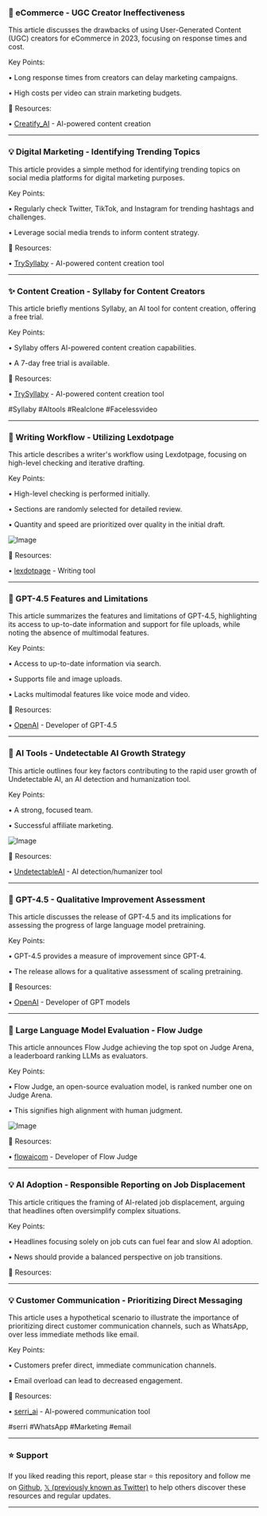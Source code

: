### 🤖 eCommerce - UGC Creator Ineffectiveness

This article discusses the drawbacks of using User-Generated Content (UGC) creators for eCommerce in 2023, focusing on response times and cost.

Key Points:

• Long response times from creators can delay marketing campaigns.


• High costs per video can strain marketing budgets.



🔗 Resources:

• [Creatify_AI](https://x.com/Creatify_AI) - AI-powered content creation


---
### 💡 Digital Marketing - Identifying Trending Topics

This article provides a simple method for identifying trending topics on social media platforms for digital marketing purposes.

Key Points:

• Regularly check Twitter, TikTok, and Instagram for trending hashtags and challenges.


• Leverage social media trends to inform content strategy.



🔗 Resources:

• [TrySyllaby](https://x.com/TrySyllaby) - AI-powered content creation tool


---
### ✨ Content Creation -  Syllaby for Content Creators

This article briefly mentions Syllaby, an AI tool for content creation, offering a free trial.


Key Points:

• Syllaby offers AI-powered content creation capabilities.


• A 7-day free trial is available.



🔗 Resources:

• [TrySyllaby](https://x.com/TrySyllaby) - AI-powered content creation tool


#Syllaby #AItools #Realclone #Facelessvideo


---
### 🤖 Writing Workflow - Utilizing Lexdotpage

This article describes a writer's workflow using Lexdotpage, focusing on high-level checking and iterative drafting.

Key Points:

• High-level checking is performed initially.


• Sections are randomly selected for detailed review.


• Quantity and speed are prioritized over quality in the initial draft.



![Image](https://pbs.twimg.com/ext_tw_video_thumb/1895183977494749184/pu/img/kDbME5ta68DuzrQa.jpg)

🔗 Resources:

• [lexdotpage](https://x.com/lexdotpage) - Writing tool


---
### 🤖 GPT-4.5 Features and Limitations

This article summarizes the features and limitations of GPT-4.5, highlighting its access to up-to-date information and support for file uploads, while noting the absence of multimodal features.

Key Points:

• Access to up-to-date information via search.


• Supports file and image uploads.


• Lacks multimodal features like voice mode and video.



🔗 Resources:

• [OpenAI](https://x.com/OpenAI) - Developer of GPT-4.5


---
### 🚀 AI Tools - Undetectable AI Growth Strategy

This article outlines four key factors contributing to the rapid user growth of Undetectable AI, an AI detection and humanization tool.

Key Points:

• A strong, focused team.


• Successful affiliate marketing.


![Image](https://pbs.twimg.com/ext_tw_video_thumb/1894019772490117121/pu/img/bCS3c-rik7LztXkr.jpg)

🔗 Resources:

• [UndetectableAI](https://x.com/UndetectableAI) - AI detection/humanizer tool


---
### 🤖 GPT-4.5 - Qualitative Improvement Assessment

This article discusses the release of GPT-4.5 and its implications for assessing the progress of large language model pretraining.

Key Points:

• GPT-4.5 provides a measure of improvement since GPT-4.


• The release allows for a qualitative assessment of scaling pretraining.



🔗 Resources:

• [OpenAI](https://x.com/OpenAI) - Developer of GPT models


---
### 🤖 Large Language Model Evaluation - Flow Judge

This article announces Flow Judge achieving the top spot on Judge Arena, a leaderboard ranking LLMs as evaluators.

Key Points:

• Flow Judge, an open-source evaluation model, is ranked number one on Judge Arena.


• This signifies high alignment with human judgment.



![Image](https://pbs.twimg.com/media/GkyI1XIXEAEC6sH?format=jpg&name=small)

🔗 Resources:

• [flowaicom](https://x.com/flowaicom) - Developer of Flow Judge


---
### 💡 AI Adoption - Responsible Reporting on Job Displacement

This article critiques the framing of AI-related job displacement, arguing that headlines often oversimplify complex situations.

Key Points:

• Headlines focusing solely on job cuts can fuel fear and slow AI adoption.


•  News should provide a balanced perspective on job transitions.



🔗 Resources:


---
### 💡 Customer Communication - Prioritizing Direct Messaging

This article uses a hypothetical scenario to illustrate the importance of prioritizing direct customer communication channels, such as WhatsApp, over less immediate methods like email.

Key Points:

• Customers prefer direct, immediate communication channels.


• Email overload can lead to decreased engagement.



🔗 Resources:

• [serri_ai](https://x.com/serri_ai) -  AI-powered communication tool


#serri #WhatsApp #Marketing #email


---

### ⭐️ Support

If you liked reading this report, please star ⭐️ this repository and follow me on [Github](https://github.com/Drix10), [𝕏 (previously known as Twitter)](https://x.com/DRIX_10_) to help others discover these resources and regular updates.

---